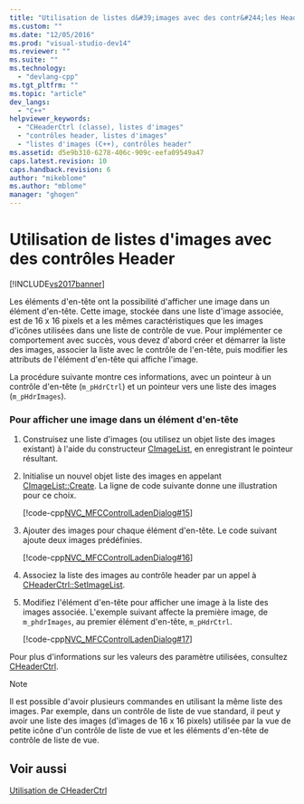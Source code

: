 ```yaml
---
title: "Utilisation de listes d&#39;images avec des contr&#244;les Header | Microsoft Docs"
ms.custom: ""
ms.date: "12/05/2016"
ms.prod: "visual-studio-dev14"
ms.reviewer: ""
ms.suite: ""
ms.technology: 
  - "devlang-cpp"
ms.tgt_pltfrm: ""
ms.topic: "article"
dev_langs: 
  - "C++"
helpviewer_keywords: 
  - "CHeaderCtrl (classe), listes d'images"
  - "contrôles header, listes d'images"
  - "listes d'images (C++), contrôles header"
ms.assetid: d5e9b310-6278-406c-909c-eefa09549a47
caps.latest.revision: 10
caps.handback.revision: 6
author: "mikeblome"
ms.author: "mblome"
manager: "ghogen"
---
```

# Utilisation de listes d&#39;images avec des contr&#244;les Header
[!INCLUDE[vs2017banner](../assembler/inline/includes/vs2017banner.md)]

Les éléments d'en\-tête ont la possibilité d'afficher une image dans un élément d'en\-tête.  Cette image, stockée dans une liste d'image associée, est de 16 x 16 pixels et a les mêmes caractéristiques que les images d'icônes utilisées dans une liste de contrôle de vue.  Pour implémenter ce comportement avec succès, vous devez d'abord créer et démarrer la liste des images, associer la liste avec le contrôle de l'en\-tête, puis modifier les attributs de l'élément d'en\-tête qui affiche l'image.  
  
 La procédure suivante montre ces informations, avec un pointeur à un contrôle d'en\-tête \(`m_pHdrCtrl`\) et un pointeur vers une liste des images \(`m_pHdrImages`\).  
  
### Pour afficher une image dans un élément d'en\-tête  
  
1.  Construisez une liste d'images \(ou utilisez un objet liste des images existant\) à l'aide du constructeur [CImageList](../mfc/reference/cimagelist-class.md), en enregistrant le pointeur résultant.  
  
2.  Initialise un nouvel objet liste des images en appelant [CImageList::Create](../Topic/CImageList::Create.md).  La ligne de code suivante donne une illustration pour ce choix.  
  
     [!code-cpp[NVC_MFCControlLadenDialog#15](../mfc/codesnippet/CPP/using-image-lists-with-header-controls_1.cpp)]  
  
3.  Ajouter des images pour chaque élément d'en\-tête.  Le code suivant ajoute deux images prédéfinies.  
  
     [!code-cpp[NVC_MFCControlLadenDialog#16](../mfc/codesnippet/CPP/using-image-lists-with-header-controls_2.cpp)]  
  
4.  Associez la liste des images au contrôle header par un appel à [CHeaderCtrl::SetImageList](../Topic/CHeaderCtrl::SetImageList.md).  
  
5.  Modifiez l'élément d'en\-tête pour afficher une image à la liste des images associée.  L'exemple suivant affecte la première image, de `m_phdrImages`, au premier élément d'en\-tête, `m_pHdrCtrl`.  
  
     [!code-cpp[NVC_MFCControlLadenDialog#17](../mfc/codesnippet/CPP/using-image-lists-with-header-controls_3.cpp)]  
  
 Pour plus d'informations sur les valeurs des paramètre utilisées, consultez [CHeaderCtrl](../mfc/reference/cheaderctrl-class.md).  
  
> [!NOTE]
>  Il est possible d'avoir plusieurs commandes en utilisant la même liste des images.  Par exemple, dans un contrôle de liste de vue standard, il peut y avoir une liste des images \(d'images de 16 x 16 pixels\) utilisée par la vue de petite icône d'un contrôle de liste de vue et les éléments d'en\-tête de contrôle de liste de vue.  
  
## Voir aussi  
 [Utilisation de CHeaderCtrl](../mfc/using-cheaderctrl.md)